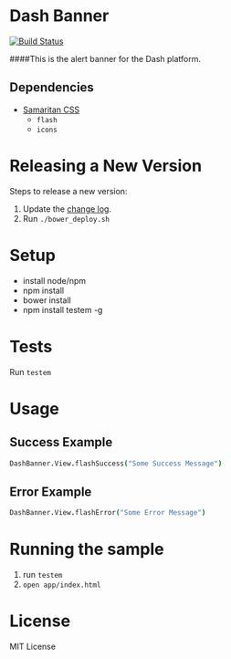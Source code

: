 # Dash Banner

[![Build Status](https://travis-ci.org/samaritanministries/dash-banner.js.svg?branch=master)](https://travis-ci.org/samaritanministries/dash-banner.js)

####This is the alert banner for the Dash platform.


## Dependencies

 * [Samaritan CSS](https://github.com/samaritanministries/samaritan-css)
     * `flash`
     * `icons`

# Releasing a New Version

Steps to release a new version:

1. Update the [change log](/CHANGELOG.md).
2. Run `./bower_deploy.sh`

# Setup

* install node/npm
* npm install
* bower install
* npm install testem -g

# Tests

Run ```testem```

# Usage

## Success Example

```coffee
DashBanner.View.flashSuccess("Some Success Message")
```

## Error Example

```coffee
DashBanner.View.flashError("Some Error Message")
```

# Running the sample

1. run `testem`
1. `open app/index.html`

# License

MIT License
